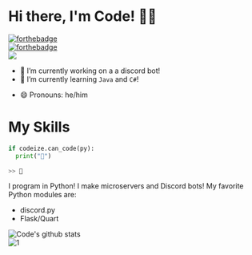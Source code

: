 # Hi there, I'm Code! 👋🏽
[![forthebadge](https://forthebadge.com/images/badges/0-percent-optimized.svg)](https://forthebadge.com)\
[![forthebadge](https://forthebadge.com/images/badges/fuck-it-ship-it.svg)](https://forthebadge.com)\
![](https://komarev.com/ghpvc/?username=isigebengu-mikey)
<!--
**codeize/codeize** is a ✨ _special_ ✨ repository because its `README.md` (this file) appears on your GitHub profile.
Here are some ideas to get you started:
-->
- 🔭 I’m currently working on a a discord bot!
- 🌱 I’m currently learning `Java` and `C#`!
<!--
- 🤔 I’m looking for help with ...
-->
- 😄 Pronouns: he/him

# My Skills
```py
if codeize.can_code(py):
  print("🐍")
 
>> 🐍
```

I program in Python! I make microservers and Discord bots! My favorite Python modules are:
- discord.py
- Flask/Quart

![Code's github stats](https://github-readme-stats.vercel.app/api?username=codeize&count_private=true&theme=dark)\
![1](https://github-readme-stats.vercel.app/api/top-langs/?username=codeize&count_private=true&theme=dark)


